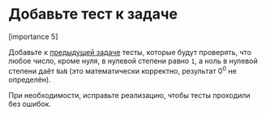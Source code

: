 # Добавьте тест к задаче

[importance 5]

Добавьте к [предыдущей задаче](/task/pow-nan-spec) тесты, которые будут проверять, что любое число, кроме нуля, в нулевой степени равно `1`, а ноль в нулевой степени даёт `NaN` (это математически корректно, результат 0<sup>0</sup> не определён).

При необходимости, исправьте реализацию, чтобы тесты проходили без ошибок.